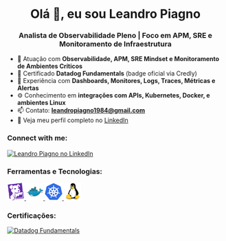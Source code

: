 <h1 align="center">Olá 👋, eu sou Leandro Piagno</h1>
<h3 align="center">Analista de Observabilidade Pleno | Foco em APM, SRE e Monitoramento de Infraestrutura</h3>

- 🔭 Atuação com **Observabilidade, APM, SRE Mindset e Monitoramento de Ambientes Críticos**
- 🧠 Certificado **Datadog Fundamentals** (badge oficial via Credly)
- 📡 Experiência com **Dashboards, Monitores, Logs, Traces, Métricas e Alertas**
- ⚙️ Conhecimento em **integrações com APIs, Kubernetes, Docker, e ambientes Linux**
- 📫 Contato: **leandropiagno1984@gmail.com**
- 🔗 Veja meu perfil completo no [LinkedIn](https://www.linkedin.com/in/leandro-piagno/)

<h3 align="left">Connect with me:</h3>
<p align="left">
  <a href="https://www.linkedin.com/in/leandro-piagno/" target="blank">
    <img align="center" src="https://raw.githubusercontent.com/rahuldkjain/github-profile-readme-generator/master/src/images/icons/Social/linked-in-alt.svg" alt="Leandro Piagno no LinkedIn" height="30" width="40" />
  </a>
</p>

<h3 align="left">Ferramentas e Tecnologias:</h3>
<p align="left">
  <a href="https://www.datadoghq.com/" target="_blank" rel="noreferrer">
    <img src="https://raw.githubusercontent.com/devicons/devicon/master/icons/datadog/datadog-original.svg" alt="Datadog" width="40" height="40"/>
  </a>
  <a href="https://www.docker.com/" target="_blank" rel="noreferrer">
    <img src="https://raw.githubusercontent.com/devicons/devicon/master/icons/docker/docker-original.svg" alt="Docker" width="40" height="40"/>
  </a>
  <a href="https://kubernetes.io/" target="_blank" rel="noreferrer">
    <img src="https://raw.githubusercontent.com/devicons/devicon/master/icons/kubernetes/kubernetes-plain.svg" alt="Kubernetes" width="40" height="40"/>
  </a>
  <a href="https://www.linux.org/" target="_blank" rel="noreferrer">
    <img src="https://raw.githubusercontent.com/devicons/devicon/master/icons/linux/linux-original.svg" alt="Linux" width="40" height="40"/>
  </a>
</p>

<h3 align="left">Certificações:</h3>
<p align="left">
  <a href="https://www.credly.com/badges/SEU-LINK-AQUI" target="_blank">
    <img src="https://images.credly.com/size/340x340/images/2b046f3c-9853-4f55-a66c-c6b62b5fe871/image.png" alt="Datadog Fundamentals" width="120"/>
  </a>
</p>

<!-- Badge opcional -->
<!--<h3 align="left">Certificações:</h3>
<p align="left">
  <a href="https://www.credly.com/badges/SEU-LINK-AQUI" target="_blank">
    <img src="https://images.credly.com/size/340x340/images/2b046f3c-9853-4f55-a66c-c6b62b5fe871/image.png" alt="Datadog Fundamentals" width="120"/>
  </a>
</p> -->


